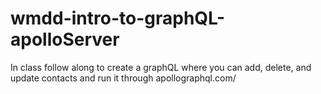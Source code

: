 # wmdd-intro-to-graphQL-apolloServer
In class follow along to create a graphQL where you can add, delete, and update contacts and run it through apollographql.com/
